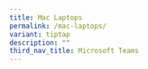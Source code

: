 ```yaml
---
title: Mac Laptops
permalink: /mac-laptops/
variant: tiptap
description: ""
third_nav_title: Microsoft Teams
---
```

<p></p>